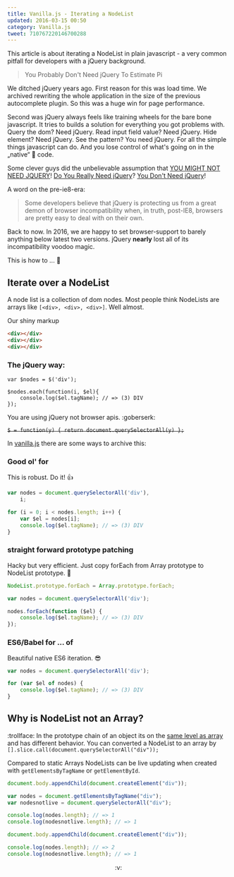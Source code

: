 ```yaml
---
title: Vanilla.js - Iterating a NodeList
updated: 2016-03-15 00:50
category: Vanilla.js
tweet: 710767220146700288
---
```


This article is about iterating a NodeList in plain javascript - a very common pitfall for developers with a jQuery background.

> You Probably Don't Need jQuery To Estimate Pi

We ditched jQuery years ago. First reason for this was load time. We archived rewriting the whole application in the size of the previous autocomplete plugin. So this was a huge win for page performance.

Second was jQuery always feels like training wheels for the bare bone javascript. It tries to builds a solution for everything you got problems with. Query the dom? Need jQuery. Read input field value? Need jQuery. Hide element? Need jQuery. See the pattern? You need jQuery. For all the simple things javascript can do. And you lose control of what's going on in the „native“ :japanese_ogre: code.

Some clever guys did the unbelievable assumption that [YOU MIGHT NOT NEED JQUERY](http://youmightnotneedjquery.com/)! [Do You Really Need jQuery](http://www.sitepoint.com/do-you-really-need-jquery/)? [You Don't Need jQuery](http://blog.garstasio.com/you-dont-need-jquery/)!

A word on the pre-ie8-era:

> Some developers believe that jQuery is protecting us from a great demon of browser incompatibility when, in truth, post-IE8, browsers are pretty easy to deal with on their own.

Back to now. In 2016, we are happy to set browser-support to barely anything below latest two versions. jQuery **nearly** lost all of its incompatibility voodoo magic.

This is how to ... :tada:

## Iterate over a NodeList

A node list is a collection of dom nodes. Most people think NodeLists are arrays like ```[<div>, <div>, <div>]```. Well almost.

Our shiny markup

```html
<div></div>
<div></div>
<div></div>
```

### The jQuery way:

```jQuery
var $nodes = $('div');

$nodes.each(function(i, $el){
    console.log($el.tagName); // => (3) DIV
});
```

You are using jQuery not browser apis. :goberserk:

~~```$ = function(y) { return document.querySelectorAll(y) };```~~

In [vanilla.js](/assets/vanilla.js) there are some ways to archive this:

### Good ol' for

This is robust. Do it! :thumbsup:

```js
var nodes = document.querySelectorAll('div'),
    i;

for (i = 0; i < nodes.length; i++) {
    var $el = nodes[i];
    console.log($el.tagName); // => (3) DIV
}
```

### straight forward prototype patching

Hacky but very efficient. Just copy forEach from Array prototype to NodeList prototype. :ghost:

```js
NodeList.prototype.forEach = Array.prototype.forEach;

var nodes = document.querySelectorAll('div');

nodes.forEach(function ($el) {
    console.log($el.tagName); // => (3) DIV
});

```

### ES6/Babel for … of

Beautiful native ES6 iteration. :sunglasses:

```js
var nodes = document.querySelectorAll('div');

for (var $el of nodes) {
    console.log($el.tagName); // => (3) DIV
}
```



## Why is NodeList not an Array?


:trollface: In the prototype chain of an object its on the [same level as array](https://developer.mozilla.org/de/docs/Web/API/NodeList#Why_is_NodeList_not_an_Array) and has different behavior. You can converted a NodeList to an array by  ```[].slice.call(document.querySelectorAll("div"));```

Compared to static Arrays NodeLists can be live updating when created with ```getElementsByTagName``` or ```getElementById```.

```js
document.body.appendChild(document.createElement("div"));

var nodes = document.getElementsByTagName("div");
var nodesnotlive = document.querySelectorAll("div");

console.log(nodes.length); // => 1
console.log(nodesnotlive.length); // => 1

document.body.appendChild(document.createElement("div"));

console.log(nodes.length); // => 2
console.log(nodesnotlive.length); // => 1
```

<center>:v:</center>
